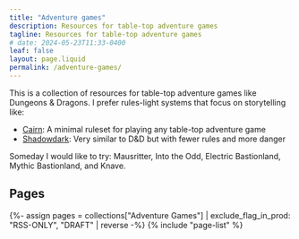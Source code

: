 ```yaml
---
title: "Adventure games"
description: Resources for table-top adventure games
tagline: Resources for table-top adventure games
# date: 2024-05-23T11:33-0400
leaf: false
layout: page.liquid
permalink: /adventure-games/
---
```


This is a collection of resources for table-top adventure games like Dungeons &
Dragons. I prefer rules-light systems that focus on storytelling like:

- [Cairn](https://cairnrpg.com/): A minimal ruleset for playing any table-top
  adventure game
- [Shadowdark](https://www.thearcanelibrary.com/pages/shadowdark): Very similar
  to D&D but with fewer rules and more danger

Someday I would like to try: Mausritter, Into the Odd, Electric Bastionland,
Mythic Bastionland, and Knave.

## Pages

{%- assign pages = collections["Adventure Games"] | exclude_flag_in_prod: "RSS-ONLY", "DRAFT" | reverse -%}
{% include "page-list" %}
